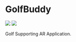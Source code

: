 # GolfBuddy
<div align="left">
	<img src="https://img.shields.io/badge/Android-3DDC84?style=flat&logo=Java&logoColor=white" />
	<img src="https://img.shields.io/badge/Unity-FFFFFF?style=flat&logo=Java&logoColor=black" />
</div>

Golf Supporting AR Application.
